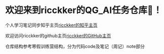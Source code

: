# 欢迎来到ricckker的QG_AI任务仓库🥳！

个人学习笔记同步知乎主页[ricckker的知乎主页](https://www.zhihu.com/people/c-59-82-42)

欢迎访问ricckker的github主页[ricckker的GitHub主页](https://github.com/kingdomye)

仓库结构参考寒假训练营结构，分为代码code及笔记（周记）note部分